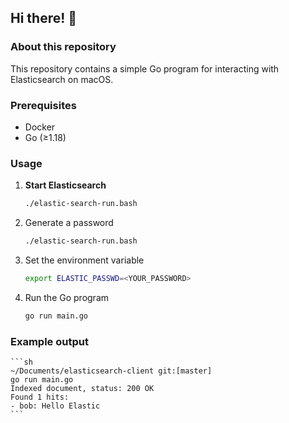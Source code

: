 ## Hi there! 👋

### About this repository
This repository contains a simple Go program for interacting with Elasticsearch on macOS.

### Prerequisites
- Docker
- Go (≥1.18)

### Usage

1. **Start Elasticsearch**
    ```sh
    ./elastic-search-run.bash
    ```

2. Generate a password
    ```sh
    ./elastic-search-run.bash
    ```

3. Set the environment variable
    ```sh
    export ELASTIC_PASSWD=<YOUR_PASSWORD>
    ```

4. Run the Go program
    ```sh
    go run main.go
    ```

### Example output
    ```sh
    ~/Documents/elasticsearch-client git:[master]
    go run main.go
    Indexed document, status: 200 OK
    Found 1 hits:
    - bob: Hello Elastic 
    ```